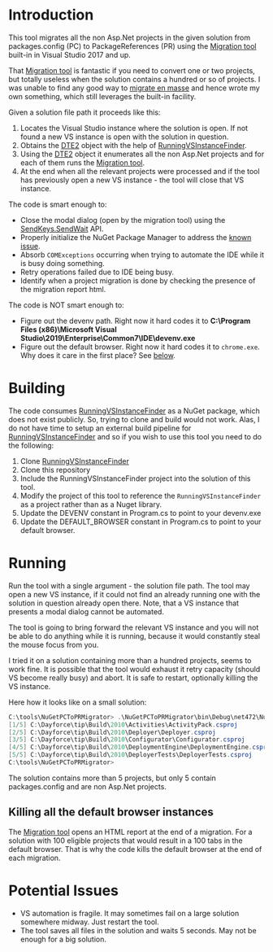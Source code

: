 # Introduction
This tool migrates all the non Asp.Net projects in the given solution from packages.config (PC) to PackageReferences (PR) using the [Migration tool][3] built-in in Visual Studio 2017 and up.

That [Migration tool][3] is fantastic if you need to convert one or two projects, but totally useless when the solution contains a hundred or so of projects. I was unable to find any good way to [migrate en masse][6] and hence wrote my own something, which still leverages the built-in facility.

Given a solution file path it proceeds like this:
 1. Locates the Visual Studio instance where the solution is open. If not found a new VS instance is open with the solution in question.
 2. Obtains the [DTE2][2] object with the help of [RunningVSInstanceFinder][1].
 3. Using the [DTE2][2] object it enumerates all the non Asp.Net projects and for each of them runs the [Migration tool][3].
 4. At the end when all the relevant projects were processed and if the tool has previously open a new VS instance - the tool will close that VS instance.

The code is smart enough to:
 - Close the modal dialog (open by the migration tool) using the [SendKeys.SendWait][5] API.
 - Properly initialize the NuGet Package Manager to address the [known issue][4].
 - Absorb `COMExceptions` occurring when trying to automate the IDE while it is busy doing something.
 - Retry operations failed due to IDE being busy.
 - Identify when a project migration is done by checking the presence of the migration report html.

The code is NOT smart enough to:
 - Figure out the devenv path. Right now it hard codes it to **C:\Program Files (x86)\Microsoft Visual Studio\2019\Enterprise\Common7\IDE\devenv.exe**
 - Figure out the default browser. Right now it hard codes it to `chrome.exe`. Why does it care in the first place? See [below](#kill_browser).

# Building
The code consumes [RunningVSInstanceFinder][1] as a NuGet package, which does not exist publicly. So, trying to clone and build would not work. Alas, I do not have time to setup an external build pipeline for [RunningVSInstanceFinder][1] and so if you wish to use this tool you need to do the following:
 1. Clone [RunningVSInstanceFinder][1]
 2. Clone this repository
 3. Include the RunningVSInstanceFinder project into the solution of this tool.
 4. Modify the project of this tool to reference the `RunningVSInstanceFinder` as a project rather than as a Nuget library.
 5. Update the DEVENV constant in Program.cs to point to your devenv.exe
 6. Update the DEFAULT_BROWSER constant in Program.cs to point to your default browser.

# Running
Run the tool with a single argument - the solution file path. The tool may open a new VS instance, if it could not find an already running one with the solution in question already open there. Note, that a VS instance that presents a modal dialog cannot be automated.

The tool is going to bring forward the relevant VS instance and you will not be able to do anything while it is running, because it would constantly steal the mouse focus from you.

I tried it on a solution containing more than a hundred projects, seems to work fine. It is possible that the tool would exhaust it retry capacity (should VS become really busy) and abort. It is safe to restart, optionally killing the VS instance.

Here how it looks like on a small solution:
```powershell
C:\tools\NuGetPCToPRMigrator> .\NuGetPCToPRMigrator\bin\Debug\net472\NuGetPCToPRMigrator.exe C:\dayforce\tip\build\deployer.sln
[1/5] C:\Dayforce\tip\Build\2010\Activities\ActivityPack.csproj
[2/5] C:\Dayforce\tip\Build\2010\Deployer\Deployer.csproj
[3/5] C:\Dayforce\tip\Build\2010\Configurator\Configurator.csproj
[4/5] C:\Dayforce\tip\Build\2010\DeploymentEngine\DeploymentEngine.csproj
[5/5] C:\Dayforce\tip\Build\2010\DeployerTests\DeployerTests.csproj
C:\tools\NuGetPCToPRMigrator>
```
The solution contains more than 5 projects, but only 5 contain packages.config and are non Asp.Net projects.

## <a name="kill_browser"></a>Killing all the default browser instances
The [Migration tool][3] opens an HTML report at the end of a migration. For a solution with 100 eligible projects that would result in a 100 tabs in the default browser. That is why the code kills the default browser at the end of each migration.

# Potential Issues
 - VS automation is fragile. It may sometimes fail on a large solution somewhere midway. Just restart the tool.
 - The tool saves all files in the solution and waits 5 seconds. May not be enough for a big solution.

[1]: https://github.com/MarkKharitonov/RunningVSInstanceFinder
[2]: https://docs.microsoft.com/en-us/dotnet/api/envdte80.dte2?view=visualstudiosdk-2019
[3]: https://devblogs.microsoft.com/nuget/migrate-packages-config-to-package-reference/
[4]: https://docs.microsoft.com/en-us/nuget/consume-packages/migrate-packages-config-to-package-reference#issue
[5]: https://docs.microsoft.com/en-us/dotnet/api/system.windows.forms.sendkeys.sendwait?view=netcore-3.1
[6]: https://stackoverflow.com/questions/64163515/migrating-multiple-large-solutions-to-packagereference-en-masse